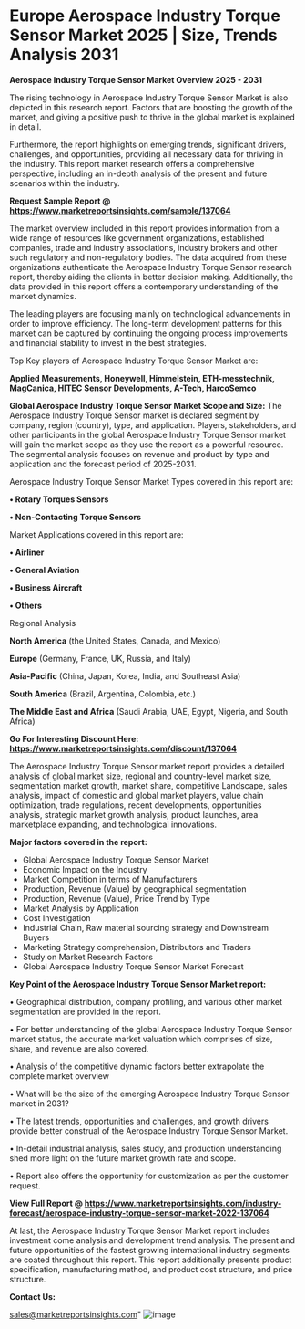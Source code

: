 # Europe Aerospace Industry Torque Sensor Market 2025 | Size, Trends Analysis 2031

<Strong> Aerospace Industry Torque Sensor Market Overview 2025 - 2031</strong>

The rising technology in Aerospace Industry Torque Sensor Market is also depicted in this research report. Factors that are boosting the growth of the market, and giving a positive push to thrive in the global market is explained in detail.

Furthermore, the report highlights on emerging trends, significant drivers, challenges, and opportunities, providing all necessary data for thriving in the industry. This report market research offers a comprehensive perspective, including an in-depth analysis of the present and future scenarios within the industry.

<strong>Request Sample Report @ <a href=https://www.marketreportsinsights.com/sample/137064>https://www.marketreportsinsights.com/sample/137064</a></strong>

The market overview included in this report provides information from a wide range of resources like government organizations, established companies, trade and industry associations, industry brokers and other such regulatory and non-regulatory bodies. The data acquired from these organizations authenticate the Aerospace Industry Torque Sensor research report, thereby aiding the clients in better decision making. Additionally, the data provided in this report offers a contemporary understanding of the market dynamics.

The leading players are focusing mainly on technological advancements in order to improve efficiency. The long-term development patterns for this market can be captured by continuing the ongoing process improvements and financial stability to invest in the best strategies.

Top Key players of Aerospace Industry Torque Sensor Market are:

<strong>Applied Measurements, Honeywell, Himmelstein, ETH-messtechnik, MagCanica, HITEC Sensor Developments, A-Tech, HarcoSemco</strong>

<strong><b>Global Aerospace Industry Torque Sensor Market Scope and Size:</b></strong>
The Aerospace Industry Torque Sensor market is declared segment by company, region (country), type, and application. Players, stakeholders, and other participants in the global Aerospace Industry Torque Sensor market will gain the market scope as they use the report as a powerful resource. The segmental analysis focuses on revenue and product by type and application and the forecast period of 2025-2031.

Aerospace Industry Torque Sensor Market Types covered in this report are:

<strong>• Rotary Torques Sensors

• Non-Contacting Torque Sensors</strong>

Market Applications covered in this report are:

<strong>• Airliner

• General Aviation

• Business Aircraft

• Others</strong> 

Regional Analysis

<strong>North America</strong> (the United States, Canada, and Mexico)

<strong>Europe</strong> (Germany, France, UK, Russia, and Italy)

<strong>Asia-Pacific</strong> (China, Japan, Korea, India, and Southeast Asia)

<strong>South America</strong> (Brazil, Argentina, Colombia, etc.)

<strong>The Middle East and Africa</strong> (Saudi Arabia, UAE, Egypt, Nigeria, and South Africa)

<strong>Go For Interesting Discount Here: <a href=https://www.marketreportsinsights.com/discount/137064>https://www.marketreportsinsights.com/discount/137064</a></strong>

The Aerospace Industry Torque Sensor market report provides a detailed analysis of global market size, regional and country-level market size, segmentation market growth, market share, competitive Landscape, sales analysis, impact of domestic and global market players, value chain optimization, trade regulations, recent developments, opportunities analysis, strategic market growth analysis, product launches, area marketplace expanding, and technological innovations.

<strong><b>Major factors covered in the report:</b></strong>
<ul>
  <li>Global Aerospace Industry Torque Sensor Market </li>
  <li>Economic Impact on the Industry</li>
  <li>Market Competition in terms of Manufacturers</li>
  <li>Production, Revenue (Value) by geographical segmentation</li>
  <li>Production, Revenue (Value), Price Trend by Type</li>
  <li>Market Analysis by Application</li>
  <li>Cost Investigation</li>
  <li>Industrial Chain, Raw material sourcing strategy and Downstream Buyers</li>
  <li>Marketing Strategy comprehension, Distributors and Traders</li>
  <li>Study on Market Research Factors</li>
  <li>Global Aerospace Industry Torque Sensor Market Forecast</li>
</ul>

<strong><b>Key Point of the Aerospace Industry Torque Sensor Market report:</b></strong>

• Geographical distribution, company profiling, and various other market segmentation are provided in the report.

• For better understanding of the global Aerospace Industry Torque Sensor market status, the accurate market valuation which comprises of size, share, and revenue are also covered.

• Analysis of the competitive dynamic factors better extrapolate the complete market overview

• What will be the size of the emerging Aerospace Industry Torque Sensor market in 2031?

• The latest trends, opportunities and challenges, and growth drivers provide better construal of the Aerospace Industry Torque Sensor Market.

• In-detail industrial analysis, sales study, and production understanding shed more light on the future market growth rate and scope.

• Report also offers the opportunity for customization as per the customer request.

<strong><b>View Full Report @ <a href=https://www.marketreportsinsights.com/industry-forecast/aerospace-industry-torque-sensor-market-2022-137064>https://www.marketreportsinsights.com/industry-forecast/aerospace-industry-torque-sensor-market-2022-137064</a></b></strong>


At last, the Aerospace Industry Torque Sensor Market report includes investment come analysis and development trend analysis. The present and future opportunities of the fastest growing international industry segments are coated throughout this report. This report additionally presents product specification, manufacturing method, and product cost structure, and price structure.

<strong>Contact Us:</strong>

sales@marketreportsinsights.com"
![image](https://github.com/user-attachments/assets/478a5aef-003e-4977-9c33-fb1166f50957)
